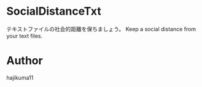 # SocialDistanceTxt
テキストファイルの社会的距離を保ちましょう。
Keep a social distance from your text files.

# Author
hajikuma11